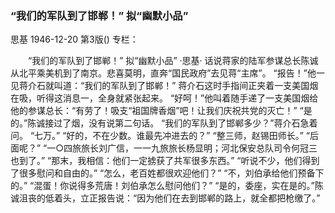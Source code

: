 ### “我们的军队到了邯郸！”  拟“幽默小品”
思基
1946-12-20
第3版()
专栏：

　　“我们的军队到了邯郸！”
    拟“幽默小品”
    ·思基·
    话说蒋家的陆军参谋总长陈诚从北平乘美机到了南京。悲喜莫明，直奔“国民政府”去见蒋“主席”。
    “报告！”他一见蒋介石就叫道：“我们的军队到了邯郸！”
    蒋介石这时手指间正夹着一支美国烟在吸，听得这消息一，全身就紧张起来。
    “好呵！”他叫着随手递了一支美国烟给他的参谋总长：“有劳了！吸支“祖国牌香烟”吧！让我们庆祝共党的灭亡！”
    “是的。”陈诚接过了烟，没有说第二句话。
    “我们的军队到了邯郸多少？”蒋介石急着问。
    “七万。”
    “好的，不在少数。谁最先冲进去的？”
    “整三师，赵锡田师长。”
    “后面呢？”
    “一○四旅旅长刘广信，一一九旅旅长杨显明；河北保安总队司令何冠三也到了。”
    “那末，我相信：他们一定掳获了共军很多东西。”
    “听说不少，他们得到了很多慰问和自由的。”
    “怎么，老百姓都很欢迎他们？”
    “不，刘伯承给他们预备下的。”
    “混蛋！你说得多荒唐！刘伯承怎么慰问他们？”
    “是的，委座，实在是的。”陈诚沮丧的低着头，立正报告说：“因为他们在去到邯郸的路上，就全都把枪缴了。”
